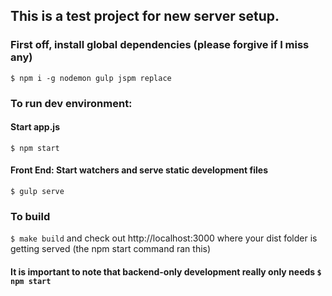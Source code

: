 ## This is a test project for new server setup.

### First off, install global dependencies (please forgive if I miss any)

`$ npm i -g nodemon gulp jspm replace`

### To run dev environment:

#### Start app.js
`$ npm start`

#### Front End: Start watchers and serve static development files
`$ gulp serve`

### To build
`$ make build` and check out http://localhost:3000 where your dist folder is getting served (the npm start command ran this)

#### It is important to note that backend-only development really only needs `$ npm start`
